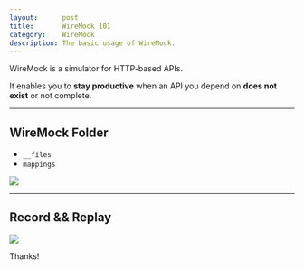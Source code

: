 ```yaml
---
layout:      post
title:       WireMock 101
category:    WireMock
description: The basic usage of WireMock.
---
```


WireMock is a simulator for HTTP-based APIs.  

It enables you to **stay productive** when an API you depend on **does not exist** or not complete.  

----------

## WireMock Folder ##

- `__files`
- `mappings`

[![]({{site.baseurl}}/assets/img/wiremock-directory.png)]({{site.baseurl}}/assets/img/wiremock-directory.png)  

----------

## Record && Replay ##

[![]({{site.baseurl}}/assets/img/wiremock-proxy.png)]({{site.baseurl}}/assets/img/wiremock-proxy.png)  

Thanks!